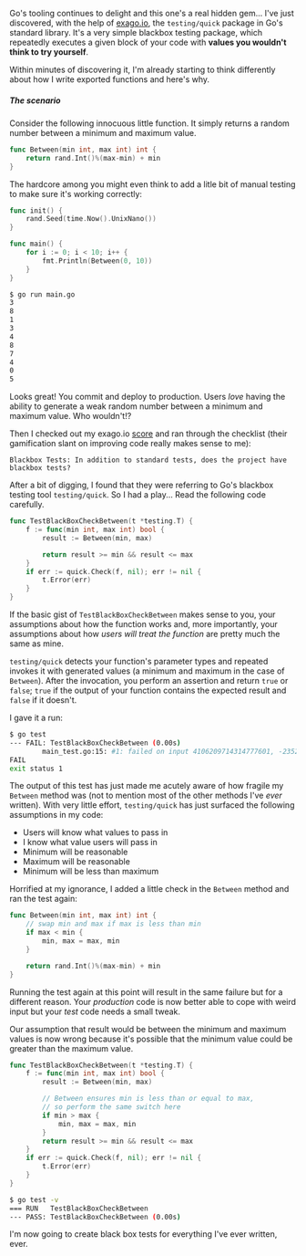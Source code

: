 Go's tooling continues to delight and this one's a real hidden gem...  I've just discovered, with the help of [exago.io](https://www.exago.io), the `testing/quick` package in Go's standard library.  It's a very simple blackbox testing package, which repeatedly executes a given block of your code with **values you wouldn't think to try yourself**.

Within minutes of discovering it, I'm already starting to think differently about how I write exported functions and here's why.

##### The scenario

Consider the following innocuous little function.  It simply returns a random number between a minimum and maximum value.

``` go
func Between(min int, max int) int {
	return rand.Int()%(max-min) + min
}
```

The hardcore among you might even think to add a litle bit of manual testing to make sure it's working correctly:

``` go
func init() {
	rand.Seed(time.Now().UnixNano())
}

func main() {
	for i := 0; i < 10; i++ {
		fmt.Println(Between(0, 10))
	}
}
```

``` bash
$ go run main.go
3
8
1
3
4
8
7
4
0
5
```

Looks great!  You commit and deploy to production.  Users *love* having the ability to generate a weak random number between a minimum and maximum value.  Who wouldn't!?

Then I checked out my exago.io [score](https://www.exago.io/project/github.com/codingconcepts/albert) and ran through the checklist (their gamification slant on improving code really makes sense to me):

`Blackbox Tests: In addition to standard tests, does the project have blackbox tests?	
`

After a bit of digging, I found that they were referring to Go's blackbox testing tool `testing/quick`.  So I had a play...  Read the following code carefully.

``` go
func TestBlackBoxCheckBetween(t *testing.T) {
	f := func(min int, max int) bool {
		result := Between(min, max)

		return result >= min && result <= max
	}
	if err := quick.Check(f, nil); err != nil {
		t.Error(err)
	}
}
```

If the basic gist of `TestBlackBoxCheckBetween` makes sense to you, your assumptions about how the function works and, more importantly, your assumptions about how *users will treat the function* are pretty much the same as mine.

`testing/quick` detects your function's parameter types and repeated invokes it with generated values (a minimum and maximum in the case of `Between`).  After the invocation, you perform an assertion and return `true` or `false`; `true` if the output of your function contains the expected result and `false` if it doesn't.

I gave it a run:

``` bash
$ go test
--- FAIL: TestBlackBoxCheckBetween (0.00s)
        main_test.go:15: #1: failed on input 4106209714314777601, -2352281900722994752
FAIL
exit status 1
```

The output of this test has just made me acutely aware of how fragile my `Between` method was (not to mention most of the other methods I've *ever* written).  With very little effort, `testing/quick` has just surfaced the following assumptions in my code:

* Users will know what values to pass in
* I know what value users will pass in
* Minimum will be reasonable
* Maximum will be reasonable
* Minimum will be less than maximum

Horrified at my ignorance, I added a little check in the `Between` method and ran the test again:

``` go
func Between(min int, max int) int {
	// swap min and max if max is less than min
	if max < min {
		min, max = max, min
	}

	return rand.Int()%(max-min) + min
}
```

Running the test again at this point will result in the same failure but for a different reason.  Your *production* code is now better able to cope with weird input but your *test* code needs a small tweak.

Our assumption that result would be between the minimum and maximum values is now wrong because it's possible that the minimum value could be greater than the maximum value.

```go
func TestBlackBoxCheckBetween(t *testing.T) {
	f := func(min int, max int) bool {
		result := Between(min, max)

		// Between ensures min is less than or equal to max,
		// so perform the same switch here
		if min > max {
			min, max = max, min
		}
		return result >= min && result <= max
	}
	if err := quick.Check(f, nil); err != nil {
		t.Error(err)
	}
}
```

``` bash
$ go test -v
=== RUN   TestBlackBoxCheckBetween
--- PASS: TestBlackBoxCheckBetween (0.00s)
```

I'm now going to create black box tests for everything I've ever written, ever.